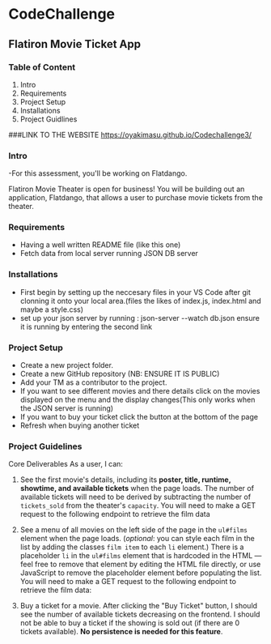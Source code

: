 # CodeChallenge #

## Flatiron Movie Ticket App
### Table of Content
   1. Intro
   2. Requirements
   3. Project Setup
   4. Installations
   5. Project Guidlines
   
   ###LINK TO THE WEBSITE
   https://oyakimasu.github.io/Codechallenge3/


   ### Intro
-For this assessment, you'll be working on Flatdango.

Flatiron Movie Theater is open for business! You will be building out an
application, Flatdango, that allows a user to purchase movie tickets from the
theater.

 ### Requirements
 - Having a well written README file (like this one)
 - Fetch data from local server running JSON DB server

### Installations
 - First begin by setting up the neccesary files in your VS Code after git clonning it onto your local area.(files the likes of index.js, index.html and maybe a style.css)
 - set up your json server by running : json-server --watch db.json ensure it is running by entering the second link
 
### Project Setup 
- Create a new project folder.
- Create a new GitHub repository (NB: ENSURE IT IS PUBLIC)
- Add your TM as a contributor to the project.
 - If you want to see different movies and there details click on the movies displayed on the menu and the display changes(This only works when the JSON server is running)
 - If you want to buy your ticket click the button at the bottom of the page
 - Refresh when buying another ticket   

 ### Project Guidelines 
 Core Deliverables
As a user, I can:

1. See the first movie's details, including its **poster, title, runtime,
   showtime, and available tickets** when the page loads. The number of
   available tickets will need to be derived by subtracting the number of
   `tickets_sold` from the theater's `capacity`. You will need to make a GET
   request to the following endpoint to retrieve the film data

2. See a menu of all movies on the left side of the page in the `ul#films`
   element when the page loads. (_optional_: you can style each film in the list
   by adding the classes `film item` to each `li` element.) There is a
   placeholder `li` in the `ul#films` element that is hardcoded in the HTML —
   feel free to remove that element by editing the HTML file directly, or use
   JavaScript to remove the placeholder element before populating the list. You
   will need to make a GET request to the following endpoint to retrieve the
   film data:

3. Buy a ticket for a movie. After clicking the "Buy Ticket" button, I should
   see the number of available tickets decreasing on the frontend. I should not
   be able to buy a ticket if the showing is sold out (if there are 0 tickets
   available). **No persistence is needed for this feature**.   
   

